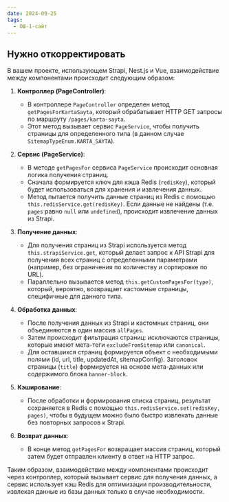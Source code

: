 ```yaml
---
date: 2024-09-25
tags:
  - ОШ-1-сайт
---
```

## Нужно откорректировать

В вашем проекте, использующем Strapi, Nest.js и Vue, взаимодействие между компонентами происходит следующим образом:

1. **Контроллер (PageController)**:
   - В контроллере `PageController` определен метод `getPagesForKartaSayta`, который обрабатывает HTTP GET запросы по маршруту `/pages/karta-sayta`.
   - Этот метод вызывает сервис `PageService`, чтобы получить страницы для определенного типа (в данном случае `SitemapTypeEnum.KARTA_SAYTA`).

2. **Сервис (PageService)**:
   - В методе `getPagesFor` сервиса `PageService` происходит основная логика получения страниц.
   - Сначала формируется ключ для кэша Redis (`redisKey`), который будет использоваться для хранения и извлечения данных.
   - Метод пытается получить данные страниц из Redis с помощью `this.redisService.get(redisKey)`. Если данные не найдены (т.е. `pages` равно `null` или `undefined`), происходит извлечение данных из Strapi.

3. **Получение данных**:
   - Для получения страниц из Strapi используется метод `this.strapiService.get`, который делает запрос к API Strapi для получения всех страниц с определенными параметрами (например, без ограничения по количеству и сортировке по URL).
   - Параллельно вызывается метод `this.getCustomPagesFor(type)`, который, вероятно, возвращает кастомные страницы, специфичные для данного типа.

4. **Обработка данных**:
   - После получения данных из Strapi и кастомных страниц, они объединяются в один массив `allPages`.
   - Затем происходит фильтрация страниц: исключаются страницы, которые имеют мета-теги `excludeFromSitemap` или `canonical`.
   - Для оставшихся страниц формируется объект с необходимыми полями (id, url, title, updatedAt, sitemapConfig). Заголовок страницы (`title`) формируется на основе мета-данных или содержимого блока `banner-block`.

5. **Кэширование**:
   - После обработки и формирования списка страниц, результат сохраняется в Redis с помощью `this.redisService.set(redisKey, pages)`, чтобы в будущем можно было быстро извлекать данные без повторных запросов к Strapi.

6. **Возврат данных**:
   - В конце метод `getPagesFor` возвращает массив страниц, который затем будет отправлен клиенту в ответ на HTTP запрос.

Таким образом, взаимодействие между компонентами происходит через контроллер, который вызывает сервис для получения данных, а сервис использует кэш Redis для оптимизации производительности, извлекая данные из базы данных только в случае необходимости.